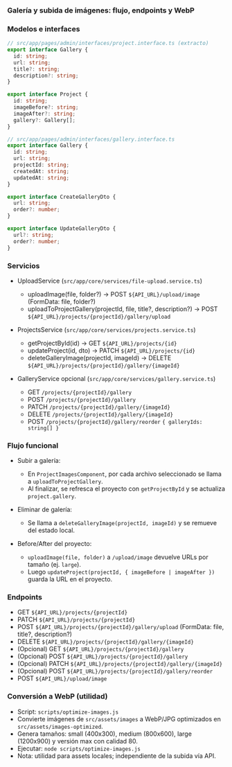 ### Galería y subida de imágenes: flujo, endpoints y WebP

### Modelos e interfaces

```typescript
// src/app/pages/admin/interfaces/project.interface.ts (extracto)
export interface Gallery {
  id: string;
  url: string;
  title?: string;
  description?: string;
}

export interface Project {
  id: string;
  imageBefore?: string;
  imageAfter?: string;
  gallery?: Gallery[];
}
```

```typescript
// src/app/pages/admin/interfaces/gallery.interface.ts
export interface Gallery {
  id: string;
  url: string;
  projectId: string;
  createdAt: string;
  updatedAt: string;
}

export interface CreateGalleryDto {
  url: string;
  order?: number;
}

export interface UpdateGalleryDto {
  url?: string;
  order?: number;
}
```

### Servicios

- UploadService (`src/app/core/services/file-upload.service.ts`)
  - uploadImage(file, folder?) → POST `${API_URL}/upload/image` (FormData: file, folder?)
  - uploadToProjectGallery(projectId, file, title?, description?) → POST `${API_URL}/projects/{projectId}/gallery/upload`

- ProjectsService (`src/app/core/services/projects.service.ts`)
  - getProjectById(id) → GET `${API_URL}/projects/{id}`
  - updateProject(id, dto) → PATCH `${API_URL}/projects/{id}`
  - deleteGalleryImage(projectId, imageId) → DELETE `${API_URL}/projects/{projectId}/gallery/{imageId}`

- GalleryService opcional (`src/app/core/services/gallery.service.ts`)
  - GET `/projects/{projectId}/gallery`
  - POST `/projects/{projectId}/gallery`
  - PATCH `/projects/{projectId}/gallery/{imageId}`
  - DELETE `/projects/{projectId}/gallery/{imageId}`
  - POST `/projects/{projectId}/gallery/reorder` `{ galleryIds: string[] }`

### Flujo funcional

- Subir a galería:
  - En `ProjectImagesComponent`, por cada archivo seleccionado se llama a `uploadToProjectGallery`.
  - Al finalizar, se refresca el proyecto con `getProjectById` y se actualiza `project.gallery`.

- Eliminar de galería:
  - Se llama a `deleteGalleryImage(projectId, imageId)` y se remueve del estado local.

- Before/After del proyecto:
  - `uploadImage(file, folder)` a `/upload/image` devuelve URLs por tamaño (ej. `large`).
  - Luego `updateProject(projectId, { imageBefore | imageAfter })` guarda la URL en el proyecto.

### Endpoints

- GET `${API_URL}/projects/{projectId}`
- PATCH `${API_URL}/projects/{projectId}`
- POST `${API_URL}/projects/{projectId}/gallery/upload` (FormData: file, title?, description?)
- DELETE `${API_URL}/projects/{projectId}/gallery/{imageId}`
- (Opcional) GET `${API_URL}/projects/{projectId}/gallery`
- (Opcional) POST `${API_URL}/projects/{projectId}/gallery`
- (Opcional) PATCH `${API_URL}/projects/{projectId}/gallery/{imageId}`
- (Opcional) POST `${API_URL}/projects/{projectId}/gallery/reorder`
- POST `${API_URL}/upload/image`

### Conversión a WebP (utilidad)

- Script: `scripts/optimize-images.js`
- Convierte imágenes de `src/assets/images` a WebP/JPG optimizados en `src/assets/images-optimized`.
- Genera tamaños: small (400x300), medium (800x600), large (1200x900) y versión max con calidad 80.
- Ejecutar: `node scripts/optimize-images.js`
- Nota: utilidad para assets locales; independiente de la subida vía API.
